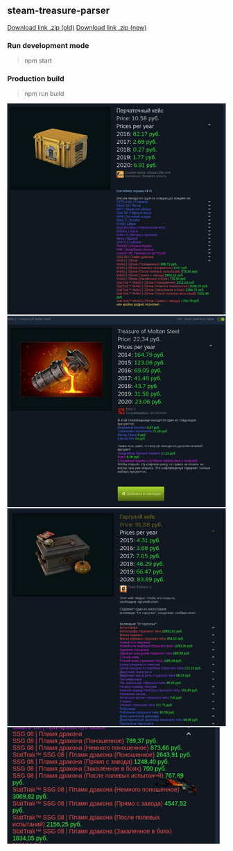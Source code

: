 ## steam-treasure-parser

[Download link .zip (old)](https://rghost.net/79bpV7fks)
[Download link .zip (new)](https://rghost.net/8wxyVJHNg)

### Run development mode

> npm start

### Production build

> npm run build

![CS:GO Case Prices](hGuhAviXOZE.jpg)
![Dota2 Case Prices](mQtVN7FCd7c.jpg)
![TF2 Case Prices](NXiTd1ei53U.jpg)
![Item Image](n48Je2lT4E.jpg)
